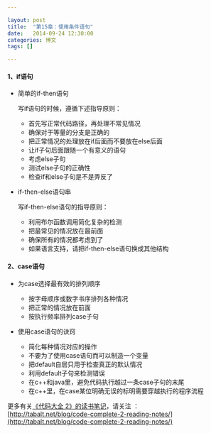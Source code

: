 ```yaml
---

layout: post
title:  "第15章：使用条件语句"
date:   2014-09-24 12:30:00
categories: 博文
tags: []

---
```




#### 1、if语句

* 简单的if-then语句

	写if语句的时候，遵循下述指导原则：

	* 首先写正常代码路径，再处理不常见情况
	* 确保对于等量的分支是正确的
	* 把正常情况的处理放在if后面而不要放在else后面
	* 让if子句后面跟随一个有意义的语句
	* 考虑else子句
	* 测试else子句的正确性
	* 检查if和else子句是不是弄反了

* if-then-else语句串

	写if-then-else语句的指导原则：

	* 利用布尔函数调用简化复杂的检测
	* 把最常见的情况放在最前面
	* 确保所有的情况都考虑到了
	* 如果语言支持，请把if-then-else语句换成其他结构


#### 2、case语句

* 为case选择最有效的排列顺序

	* 按字母顺序或数字书序排列各种情况
	* 把正常的情况放在前面
	* 按执行频率排列case子句

* 使用case语句的诀窍

	* 简化每种情况对应的操作
	* 不要为了使用case语句而可以制造一个变量
	* 把default自居只用于检查真正的默认情况
	* 利用default子句来检测错误
	* 在c++和java里，避免代码执行越过一条case子句的末尾
	* 在c++里，在case某位明确无误的标明需要穿越执行的程序流程


更多有关[《代码大全 2》的读书笔记](http://tabalt.net/blog/code-complete-2-reading-notes/)，请关注 ：  
[http://tabalt.net/blog/code-complete-2-reading-notes/](http://tabalt.net/blog/code-complete-2-reading-notes/)




